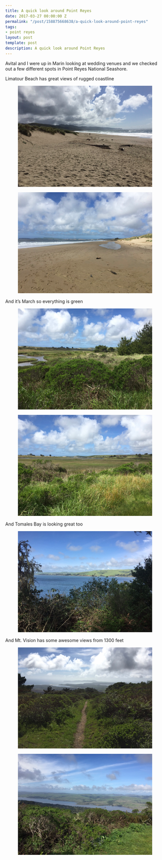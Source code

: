 ```yaml
---
title: A quick look around Point Reyes
date: 2017-03-27 00:00:00 Z
permalink: "/post/158875668638/a-quick-look-around-point-reyes"
tags:
- point reyes
layout: post
template: post
description: A quick look around Point Reyes
---
```


<p>Avital and I were up in Marin looking at wedding venues and we checked out a few different spots in Point Reyes National Seashore.</p><p>Limatour Beach has great views of rugged coastline</p><figure class="tmblr-full" data-orig-height="768" data-orig-width="1024"><img src="/images/867a743163c33c171d7d852f18fb885080739c1da42ba5a6f429bf4b9f9edf7e.png" data-orig-height="768" data-orig-width="1024"></figure><figure class="tmblr-full" data-orig-height="768" data-orig-width="1024"><img src="/images/dd0cb909fe3f5cdae3e0696466b7da0ac1beb3650510f2e7019ae98331c0b796.png" data-orig-height="768" data-orig-width="1024"></figure><p>And it’s March so everything is green</p><figure class="tmblr-full" data-orig-height="768" data-orig-width="1024"><img src="/images/61eae08a82abf9ab3d810f86174feb653fec4726408cf616dc148ecc05437291.png" data-orig-height="768" data-orig-width="1024"></figure><figure class="tmblr-full" data-orig-height="768" data-orig-width="1024"><img src="/images/cc137ef18b1bcfecb7c9cb31019aab4e3f6c7837b0b6ebf5cac2bc4f30952bba.png" data-orig-height="768" data-orig-width="1024"></figure><p>And Tomales Bay is looking great too</p><figure class="tmblr-full" data-orig-height="768" data-orig-width="1024"><img src="/images/75c3ec6a9cce9bb6cc6b9a11d59771f34999d0f7527bdb92b9773eedf21b90dd.png" data-orig-height="768" data-orig-width="1024"></figure><p>And Mt. Vision has some awesome views from 1300 feet</p><figure class="tmblr-full" data-orig-height="768" data-orig-width="1024"><img src="/images/914568dc7811a96002011058fb997a3d931df184e22a97bbf022a2ba22084235.png" data-orig-height="768" data-orig-width="1024"></figure><figure class="tmblr-full" data-orig-height="768" data-orig-width="1024"><img src="/images/b8e3484fc4285a9ec9279b4d25bfacf6e8d4ca31bb1b6273b783af3934ec65bb.png" data-orig-height="768" data-orig-width="1024"></figure>